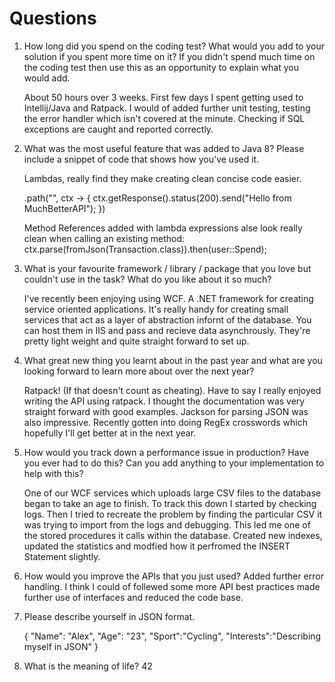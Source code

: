 # Questions

1. How long did you spend on the coding test? What would you add to your solution if you spent more time on it? If you didn't spend much time on the coding test then use this as an opportunity to explain what you would add.
	
	About 50 hours over 3 weeks. First few days I spent getting used to Intellij/Java and Ratpack. 
	I would of added further unit testing, testing the error handler which isn't covered at the minute. 
	Checking if SQL exceptions are caught and reported correctly.
	
	
2. What was the most useful feature that was added to Java 8? Please include a snippet of code that shows how you've used it.
	
	Lambdas, really find they make creating clean concise code easier.
	
	.path("", ctx -> {
		ctx.getResponse().status(200).send("Hello from MuchBetterAPI");
	})
	
	Method References added with lambda expressions alse look really clean when calling an existing method: 
	ctx.parse(fromJson(Transaction.class)).then(user::Spend);
	
3. What is your favourite framework / library / package that you love but couldn't use in the task? What do you like about it so much?
	
	I've recently been enjoying using WCF. A .NET framework for creating service oriented applications. 
	It's really handy for creating small services that act as a layer of abstraction infornt of the database. 
	You can host them in IIS and pass and recieve data asynchrously. 
	They're pretty light weight and quite straight forward to set up.
	
4. What great new thing you learnt about in the past year and what are you looking forward to learn more about over the next year?
	
	Ratpack! (If that doesn't count as cheating). Have to say I really enjoyed writing the API using ratpack. 
	I thought the documentation was very straight forward with good examples. Jackson for parsing JSON was also impressive.
	Recently gotten into doing RegEx crosswords which hopefully I'll get better at in the next year.
	
5. How would you track down a performance issue in production? Have you ever had to do this? Can you add anything to your implementation to help with this?
	
	One of our WCF services which uploads large CSV files to the database began to take an age to finish.
	To track this down I started by checking logs. 
	Then I tried to recreate the problem by finding the particular CSV it was trying to import from the logs and debugging.
	This led me one of the stored procedures it calls within the database. 
	Created new indexes, updated the statistics and modfied how it perfromed the INSERT Statement slightly.
	
6. How would you improve the APIs that you just used?
	Added further error handling. 
	I think I could of follewed some more API best practices made further use of interfaces and reduced the code base.	
	
7. Please describe yourself in JSON format.
	
	{
		"Name": "Alex",
		"Age": "23",
		"Sport":"Cycling",
		"Interests":"Describing myself in JSON"
	}
	
8. What is the meaning of life?
	42
